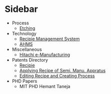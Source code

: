 # Sidebar

* Process
  * [Etching](https://github.com/jnanadarshan/docsify/tree/303e34b18c15161c5eb5e822ecde3e92ffa45430/process/etch-def.md)
* Technology
  * [Recipie Management System](rms.md)
  * [AHMS](ahms.md)
* Miscellaneous
  * [Hitachi e-Manufacturing](https://jnanadarshan.github.io/docsify/hitachi-emanufacturing.html)
* Patents Directory
  * [Recipie](https://github.com/jnanadarshan/docsify/tree/303e34b18c15161c5eb5e822ecde3e92ffa45430/patents/recipie.md)
  * [Applying Recipe of Semi. Manu. Appratus](https://github.com/jnanadarshan/docsify/tree/303e34b18c15161c5eb5e822ecde3e92ffa45430/patents/us6000830a.md)
  * [Editing Recipe and Creating Process](https://github.com/jnanadarshan/docsify/tree/303e34b18c15161c5eb5e822ecde3e92ffa45430/patents/us6415193b1.md)
* PHD Papers
  * MIT PHD Hemant Taneja



